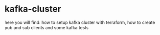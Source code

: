 # kafka-cluster
here you will find: how to setup kafka cluster with terraform, how to create pub and sub clients and some kafka tests
